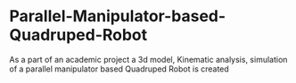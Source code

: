 # Parallel-Manipulator-based-Quadruped-Robot
As a part of an academic project a 3d model, Kinematic analysis, simulation of a parallel manipulator based Quadruped Robot is created
